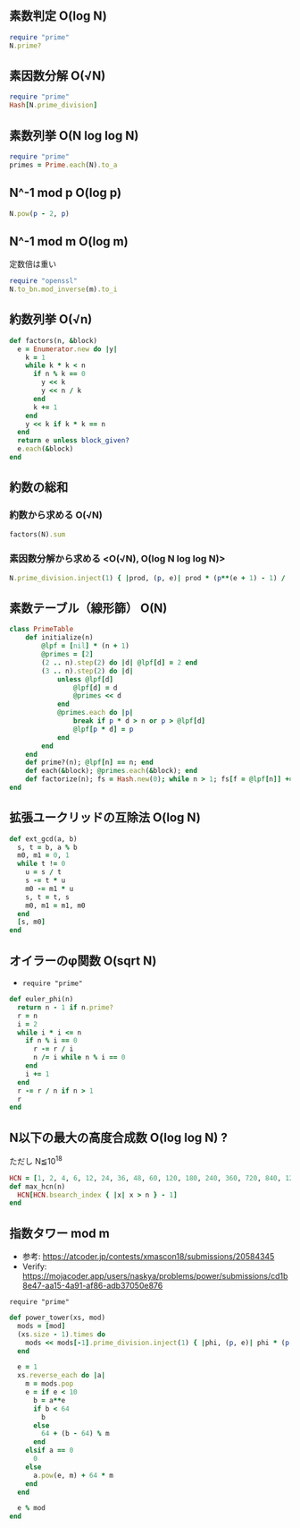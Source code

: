 ## 素数判定 O(log N)

```ruby
require "prime"
N.prime?
```

## 素因数分解 O(√N)

```ruby
require "prime"
Hash[N.prime_division]
```

## 素数列挙 O(N log log N)

```ruby
require "prime"
primes = Prime.each(N).to_a
```

## N^-1 mod p O(log p)

```ruby
N.pow(p - 2, p)
```

## N^-1 mod m O(log m)
定数倍は重い

```ruby
require "openssl"
N.to_bn.mod_inverse(m).to_i
```

## 約数列挙 O(√n)

```ruby
def factors(n, &block)
  e = Enumerator.new do |y|
    k = 1
    while k * k < n
      if n % k == 0
        y << k
        y << n / k
      end
      k += 1
    end
    y << k if k * k == n
  end
  return e unless block_given?
  e.each(&block)
end
```

## 約数の総和

### 約数から求める O(√N)

```ruby
factors(N).sum
```

### 素因数分解から求める <O(√N), O(log N log log N)>

```ruby
N.prime_division.inject(1) { |prod, (p, e)| prod * (p**(e + 1) - 1) / (p - 1) }
```

## 素数テーブル（線形篩） O(N)

```ruby
class PrimeTable
	def initialize(n)
		@lpf = [nil] * (n + 1)
		@primes = [2]
		(2 .. n).step(2) do |d| @lpf[d] = 2 end
		(3 .. n).step(2) do |d|
			unless @lpf[d]
				@lpf[d] = d
				@primes << d
			end
			@primes.each do |p|
				break if p * d > n or p > @lpf[d]
				@lpf[p * d] = p
			end
		end
	end
	def prime?(n); @lpf[n] == n; end
	def each(&block); @primes.each(&block); end
	def factorize(n); fs = Hash.new(0); while n > 1; fs[f = @lpf[n]] += 1; n /= f; end; fs; end
end
```

## 拡張ユークリッドの互除法 O(log N)

```ruby
def ext_gcd(a, b)
  s, t = b, a % b
  m0, m1 = 0, 1
  while t != 0
    u = s / t
    s -= t * u
    m0 -= m1 * u
    s, t = t, s
    m0, m1 = m1, m0
  end
  [s, m0]
end
```

## オイラーのφ関数 O(sqrt N)

- `require "prime"`

```ruby
def euler_phi(n)
  return n - 1 if n.prime?
  r = n
  i = 2
  while i * i <= n
    if n % i == 0
      r -= r / i
      n /= i while n % i == 0
    end
    i += 1
  end
  r -= r / n if n > 1
  r
end
```

## N以下の最大の高度合成数 O(log log N) ?
ただし N≦10<sup>18</sup>

```ruby
HCN = [1, 2, 4, 6, 12, 24, 36, 48, 60, 120, 180, 240, 360, 720, 840, 1260, 1680, 2520, 5040, 7560, 10080, 15120, 20160, 25200, 27720, 45360, 50400, 55440, 83160, 110880, 166320, 221760, 277200, 332640, 498960, 554400, 665280, 720720, 1081080, 1441440, 2162160, 2882880, 3603600, 4324320, 6486480, 7207200, 8648640, 10810800, 14414400, 17297280, 21621600, 32432400, 36756720, 43243200, 61261200, 73513440, 110270160, 122522400, 147026880, 183783600, 245044800, 294053760, 367567200, 551350800, 698377680, 735134400, 1102701600, 1396755360, 2095133040, 2205403200, 2327925600, 2793510720, 3491888400, 4655851200, 5587021440, 6983776800, 10475665200, 13967553600, 20951330400, 27935107200, 41902660800, 48886437600, 64250746560, 73329656400, 80313433200, 97772875200, 128501493120, 146659312800, 160626866400, 240940299600, 293318625600, 321253732800, 481880599200, 642507465600, 963761198400, 1124388064800, 1606268664000, 1686582097200, 1927522396800, 2248776129600, 3212537328000, 3373164194400, 4497552259200, 6746328388800, 8995104518400, 9316358251200, 13492656777600, 18632716502400, 26985313555200, 27949074753600, 32607253879200, 46581791256000, 48910880818800, 55898149507200, 65214507758400, 93163582512000, 97821761637600, 130429015516800, 195643523275200, 260858031033600, 288807105787200, 391287046550400, 577614211574400, 782574093100800, 866421317361600, 1010824870255200, 1444035528936000, 1516237305382800, 1732842634723200, 2021649740510400, 2888071057872000, 3032474610765600, 4043299481020800, 6064949221531200, 8086598962041600, 10108248702552000, 12129898443062400, 18194847664593600, 20216497405104000, 24259796886124800, 30324746107656000, 36389695329187200, 48519593772249600, 60649492215312000, 72779390658374400, 74801040398884800, 106858629141264000, 112201560598327200, 149602080797769600, 224403121196654400, 299204161595539200, 374005201994424000, 448806242393308800, 673209363589963200, 748010403988848000, 897612484786617600, 1122015605983272000, 1346418727179926400, 1795224969573235200, 2244031211966544000, 2692837454359852800, 3066842656354276800, 4381203794791824000, 4488062423933088000, 6133685312708553600, 8976124847866176000, 9200527969062830400]
def max_hcn(n)
  HCN[HCN.bsearch_index { |x| x > n } - 1]
end
```

## 指数タワー mod m

- 参考: https://atcoder.jp/contests/xmascon18/submissions/20584345
- Verify: https://mojacoder.app/users/naskya/problems/power/submissions/cd1b8e47-aa15-4a91-af86-adb37050e876

`require "prime"`

```ruby
def power_tower(xs, mod)
  mods = [mod]
  (xs.size - 1).times do
    mods << mods[-1].prime_division.inject(1) { |phi, (p, e)| phi * (p - 1) * p**(e - 1) }
  end

  e = 1
  xs.reverse_each do |a|
    m = mods.pop
    e = if e < 10
      b = a**e
      if b < 64
        b
      else
        64 + (b - 64) % m
      end
    elsif a == 0
      0
    else
      a.pow(e, m) + 64 * m
    end
  end

  e % mod
end
```
